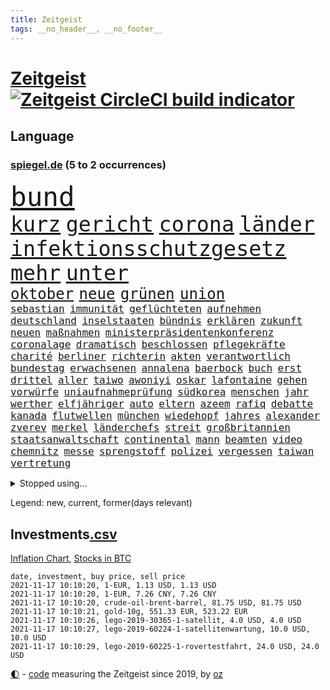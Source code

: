 ```yaml
---
title: Zeitgeist
tags: __no_header__, __no_footer__
---
```


# [Zeitgeist](https://oliz.io/zeitgeist/) [![Zeitgeist CircleCI build indicator](https://circleci.com/gh/ooz/zeitgeist.svg?style=shield)](https://circleci.com/gh/ooz/zeitgeist)

## Language

<h3><a href="https://www.spiegel.de" target="_blank">spiegel.de</a> (5 to 2 occurrences)</h3>
<p style="font-family:monospace">
<span style="font-size:32pt"><a href="news_links.html#bund" class="current">bund</a></span>
<br>
<span style="font-size:25pt"><a href="news_links.html#kurz" class="current">kurz</a></span>
<span style="font-size:25pt"><a href="news_links.html#gericht" class="current">gericht</a></span>
<span style="font-size:25pt"><a href="news_links.html#corona" class="current">corona</a></span>
<span style="font-size:25pt"><a href="news_links.html#länder" class="current">länder</a></span>
<span style="font-size:25pt"><a href="news_links.html#infektionsschutzgesetz" class="current">infektionsschutzgesetz</a></span>
<span style="font-size:25pt"><a href="news_links.html#mehr" class="current">mehr</a></span>
<span style="font-size:25pt"><a href="news_links.html#unter" class="current">unter</a></span>
<br>
<span style="font-size:18pt"><a href="news_links.html#oktober" class="current">oktober</a></span>
<span style="font-size:18pt"><a href="news_links.html#neue" class="current">neue</a></span>
<span style="font-size:18pt"><a href="news_links.html#grünen" class="current">grünen</a></span>
<span style="font-size:18pt"><a href="news_links.html#union" class="current">union</a></span>
<br>
<span style="font-size:12pt"><a href="news_links.html#sebastian" class="current">sebastian</a></span>
<span style="font-size:12pt"><a href="news_links.html#immunität" class="current">immunität</a></span>
<span style="font-size:12pt"><a href="news_links.html#geflüchteten" class="current">geflüchteten</a></span>
<span style="font-size:12pt"><a href="news_links.html#aufnehmen" class="current">aufnehmen</a></span>
<span style="font-size:12pt"><a href="news_links.html#deutschland" class="current">deutschland</a></span>
<span style="font-size:12pt"><a href="news_links.html#inselstaaten" class="new">inselstaaten</a></span>
<span style="font-size:12pt"><a href="news_links.html#bündnis" class="current">bündnis</a></span>
<span style="font-size:12pt"><a href="news_links.html#erklären" class="current">erklären</a></span>
<span style="font-size:12pt"><a href="news_links.html#zukunft" class="current">zukunft</a></span>
<span style="font-size:12pt"><a href="news_links.html#neuen" class="current">neuen</a></span>
<span style="font-size:12pt"><a href="news_links.html#maßnahmen" class="current">maßnahmen</a></span>
<span style="font-size:12pt"><a href="news_links.html#ministerpräsidentenkonferenz" class="current">ministerpräsidentenkonferenz</a></span>
<span style="font-size:12pt"><a href="news_links.html#coronalage" class="current">coronalage</a></span>
<span style="font-size:12pt"><a href="news_links.html#dramatisch" class="current">dramatisch</a></span>
<span style="font-size:12pt"><a href="news_links.html#beschlossen" class="current">beschlossen</a></span>
<span style="font-size:12pt"><a href="news_links.html#pflegekräfte" class="current">pflegekräfte</a></span>
<span style="font-size:12pt"><a href="news_links.html#charité" class="current">charité</a></span>
<span style="font-size:12pt"><a href="news_links.html#berliner" class="current">berliner</a></span>
<span style="font-size:12pt"><a href="news_links.html#richterin" class="current">richterin</a></span>
<span style="font-size:12pt"><a href="news_links.html#akten" class="current">akten</a></span>
<span style="font-size:12pt"><a href="news_links.html#verantwortlich" class="current">verantwortlich</a></span>
<span style="font-size:12pt"><a href="news_links.html#bundestag" class="current">bundestag</a></span>
<span style="font-size:12pt"><a href="news_links.html#erwachsenen" class="current">erwachsenen</a></span>
<span style="font-size:12pt"><a href="news_links.html#annalena" class="current">annalena</a></span>
<span style="font-size:12pt"><a href="news_links.html#baerbock" class="current">baerbock</a></span>
<span style="font-size:12pt"><a href="news_links.html#buch" class="current">buch</a></span>
<span style="font-size:12pt"><a href="news_links.html#erst" class="current">erst</a></span>
<span style="font-size:12pt"><a href="news_links.html#drittel" class="current">drittel</a></span>
<span style="font-size:12pt"><a href="news_links.html#aller" class="current">aller</a></span>
<span style="font-size:12pt"><a href="news_links.html#taiwo" class="current">taiwo</a></span>
<span style="font-size:12pt"><a href="news_links.html#awoniyi" class="current">awoniyi</a></span>
<span style="font-size:12pt"><a href="news_links.html#oskar" class="new">oskar</a></span>
<span style="font-size:12pt"><a href="news_links.html#lafontaine" class="new">lafontaine</a></span>
<span style="font-size:12pt"><a href="news_links.html#gehen" class="current">gehen</a></span>
<span style="font-size:12pt"><a href="news_links.html#vorwürfe" class="current">vorwürfe</a></span>
<span style="font-size:12pt"><a href="news_links.html#uniaufnahmeprüfung" class="new">uniaufnahmeprüfung</a></span>
<span style="font-size:12pt"><a href="news_links.html#südkorea" class="current">südkorea</a></span>
<span style="font-size:12pt"><a href="news_links.html#menschen" class="current">menschen</a></span>
<span style="font-size:12pt"><a href="news_links.html#jahr" class="current">jahr</a></span>
<span style="font-size:12pt"><a href="news_links.html#werther" class="new">werther</a></span>
<span style="font-size:12pt"><a href="news_links.html#elfjähriger" class="current">elfjähriger</a></span>
<span style="font-size:12pt"><a href="news_links.html#auto" class="current">auto</a></span>
<span style="font-size:12pt"><a href="news_links.html#eltern" class="current">eltern</a></span>
<span style="font-size:12pt"><a href="news_links.html#azeem" class="new">azeem</a></span>
<span style="font-size:12pt"><a href="news_links.html#rafiq" class="new">rafiq</a></span>
<span style="font-size:12pt"><a href="news_links.html#debatte" class="current">debatte</a></span>
<span style="font-size:12pt"><a href="news_links.html#kanada" class="current">kanada</a></span>
<span style="font-size:12pt"><a href="news_links.html#flutwellen" class="new">flutwellen</a></span>
<span style="font-size:12pt"><a href="news_links.html#münchen" class="current">münchen</a></span>
<span style="font-size:12pt"><a href="news_links.html#wiedehopf" class="new">wiedehopf</a></span>
<span style="font-size:12pt"><a href="news_links.html#jahres" class="current">jahres</a></span>
<span style="font-size:12pt"><a href="news_links.html#alexander" class="current">alexander</a></span>
<span style="font-size:12pt"><a href="news_links.html#zverev" class="current">zverev</a></span>
<span style="font-size:12pt"><a href="news_links.html#merkel" class="current">merkel</a></span>
<span style="font-size:12pt"><a href="news_links.html#länderchefs" class="current">länderchefs</a></span>
<span style="font-size:12pt"><a href="news_links.html#streit" class="current">streit</a></span>
<span style="font-size:12pt"><a href="news_links.html#großbritannien" class="current">großbritannien</a></span>
<span style="font-size:12pt"><a href="news_links.html#staatsanwaltschaft" class="current">staatsanwaltschaft</a></span>
<span style="font-size:12pt"><a href="news_links.html#continental" class="new">continental</a></span>
<span style="font-size:12pt"><a href="news_links.html#mann" class="current">mann</a></span>
<span style="font-size:12pt"><a href="news_links.html#beamten" class="current">beamten</a></span>
<span style="font-size:12pt"><a href="news_links.html#video" class="current">video</a></span>
<span style="font-size:12pt"><a href="news_links.html#chemnitz" class="current">chemnitz</a></span>
<span style="font-size:12pt"><a href="news_links.html#messe" class="current">messe</a></span>
<span style="font-size:12pt"><a href="news_links.html#sprengstoff" class="current">sprengstoff</a></span>
<span style="font-size:12pt"><a href="news_links.html#polizei" class="current">polizei</a></span>
<span style="font-size:12pt"><a href="news_links.html#vergessen" class="current">vergessen</a></span>
<span style="font-size:12pt"><a href="news_links.html#taiwan" class="current">taiwan</a></span>
<span style="font-size:12pt"><a href="news_links.html#vertretung" class="current">vertretung</a></span>
</p>
<details>
<summary>Stopped using...</summary>
<p class="former" style="font-size:12pt">
arm(393) and(392) aufmerksamkeit(392) bereitet(392) libanon(392) schmeckt(392) suchte(392) verstößen(392) firma(391) fort(391) geschrieben(391) haftstrafe(391) kapitän(391) strafen(391) analyse(390) berühmt(390) entscheidungen(390) ideen(390) scheidet(390) schildert(390) stammen(390) taylor(390) zentrum(390) franziska(389) geholt(389) gewissen(389) giffey(389) herkunft(389) unruhen(389) bezeichnet(388) hubschrauber(388) interessiert(388) mario(388) respekt(388) schoss(388) schwangere(388) schweigen(388) verlief(388) beantragen(387) dominiert(387) erfolgreiche(387) erneuter(387) frieden(387) gemeinden(387) islamistischen(387) kalifornien(387) kandidatinnen(387) konzernchef(387) legendären(387) maß(387) österreichischen(387) christoph(386) erhoben(386) freigestellt(386) geduld(386) gelernt(386) gerecht(386) jüngsten(386) leitung(386) lufthansa(386) marcel(386) misshandelt(386) scheiterte(386) sprang(386) spätestens(386) unionsfraktionschef(386) unrecht(386) vertreten(386) wald(386) ehren(385) erscheinen(385) literatur(385) lothar(385) magdeburg(385) maria(385) massiv(385) spielten(385) tode(385) usbehörden(385) usjustizministerium(385) volker(385) west(385) wofür(385) zensur(385) 99(384) anerkennen(384) beweisen(384) ikone(384) insekten(384) mordfall(384) persönliche(384) reiner(384) richten(384) ringt(384) russell(384) rutschen(384) verwirrung(384) weitergegeben(384) wolle(384) youtube(384) zurückgetreten(384) überzeugt(384) altmaier(383) astrazeneca(383) b(383) depressionen(383) flughäfen(383) gedreht(383) harter(383) haseloff(383) hunde(383) kassiert(383) mutige(383) selben(383) umstritten(383) zugunsten(383) asiatischen(382) bill(382) coronaschnelltests(382) dreht(382) einstigen(382) engagement(382) hauses(382) institut(382) konflikte(382) regierungspartei(382) räumen(382) schlimmsten(382) spaniens(382) tieren(382) vermeintliche(382) zunehmende(382) 19jährige(381) arbeitsbedingungen(381) aufnahme(381) beeinflussen(381) besseren(381) dahin(381) digitaler(381) erinnern(381) erziehung(381) fernen(381) geklärt(381) grünheide(381) kryptowährung(381) rassistischen(381) reden(381) schnee(381) terrormiliz(381) umsetzen(381) verbreiten(381) fauci(380) kleiner(380) kleines(380) normalität(380) offensive(380) spanischen(380) stanley(380) verspielt(380) 125(379) atem(379) besserung(379) einzug(379) radsport(379) times(379) trainieren(379) umstrittener(379) weißen(379) anschläge(378) automobilgeschichte(378) begeisterten(378) beinahe(378) clinton(378) gelsenkirchen(378) härter(378) irren(378) kompliziert(378) toren(378) verschwanden(378) österreicher(378) 11000(377) aufgehoben(377) bilden(377) freund(377) hölle(377) oma(377) richtige(377) schlimmste(377) sächsischen(377) 1945(376) auswertung(376) fahrrad(376) galten(376) lernt(376) modell(376) parlamentswahl(376) regt(376) umfragen(376) usschauspielerin(376) 900(375) anja(375) entwickeln(375) genauso(375) unseren(375) vorzeitige(375) zwischenzeitlich(375) bande(374) erfuhr(374) grundgesetz(374) grünenchef(374) jahrhundert(374) leitet(374) sexuell(374) steckte(374) ständig(374) uefa(374) virologen(374) überprüfen(374) aufgegeben(373) aufschwung(373) billie(373) erfunden(373) etliche(373) jene(373) klassiker(373) maximilian(373) schlicht(373) zuversichtlich(373) überholt(373) aufstellen(372) ausmaß(372) crash(372) dominic(372) geprüft(372) mick(372) rechtsaußen(372) robin(372) schwierig(372) christdemokraten(371) ereignisse(371) porsche(371) spiegeltitelstory(371) verband(371) volle(371) zugelassenen(371) enge(370) entsetzt(370) fake(370) fakten(370) form(370) hürden(370) quer(370) schnellste(370) barbara(369) dar(369) demokratische(369) milliardenhöhe(369) offizielle(369) konsum(368) patient(368) tvserie(368) zahlte(368) zurücktreten(368) jürgen(367) mangel(367) ministerium(367) verklagen(367) 17jährige(366) kate(366) kunstwerk(366) rasen(366) arminia(365) aufarbeitung(365) jahrestag(365) nase(365) schumacher(365) säugling(365) außerhalb(364) defensive(364) gesundheitsministerium(364) iphone(364) rechtzeitig(364) favorit(363) gekämpft(363) mülheim(363) sydney(363) großem(362) verhandeln(362) vorbereitung(362) feuert(361) hinten(361) impfstoffe(361) warfen(361) spenden(360) ämter(360) bürgerkrieg(359) erzielte(359) fehlern(359) fußballem(359) journalist(359) nationalteam(359) nebenbei(359) schrecken(359) älter(359) verheerend(358) lachen(357) landwirtschaft(357) america(356) beweise(356) einschränkung(356) drin(355) insolvenz(355) stört(355) sprachen(354) tansania(353) abgeschlossen(352) lebensgefährlich(350) skizziert(350) hinweis(348) mischung(348) vermissten(348) dr(347) reportage(347) schmerz(347) usbundesstaaten(347) benötigte(346) flughafens(346) intelligenz(346) fluss(345) kleinkind(345) rodrigo(345) runden(345) identität(344) flüchtete(343) gefecht(343) missachtung(343) beobachtung(342) gläubige(341) knacken(341) bundesverfassungsgerichts(340) tyson(339) gesundheitliche(338) kontert(338) divers(337) karlsruhe(337) laufbahn(337) verhinderte(337) vorgenommen(337) geflohen(336) topspiel(336) zeitung(334) betrieben(333) ertrank(333) italienischer(332) klarheit(332) bbc(331) gewusst(331) nebenwirkungen(331) rückgängig(330) tragischen(330) 56(329) eingeliefert(328) existenz(328) fremden(327) empfinden(326) herauszufinden(325) sammeln(325) theoretisch(322) würdigung(320) schach(319) verweigerte(318) 32jährigen(317) berührt(317) politischer(317) inhaltlich(316) solches(315) grünenpolitikerin(310) hartz(310) leiter(309) interviews(308) spannung(308) hungern(306) rekorde(306) seniorin(304) souveränität(304) bundestagsabgeordnete(303) katzen(303) motivation(302) nordosten(301) berichtete(296) harmlos(293) louis(292) adler(290) stationiert(288) heimatland(287) dosis(286) aufgebot(282) testpflicht(281) ausbeutung(280) iv(280) blaue(276) infos(276) dokumentieren(271) lego(270) wiedervereinigung(270) taucher(269) oberhaupt(268) radsportler(268) sondersitzung(268) el(267) erleichtert(265) bergsteiger(263) gelöscht(263) bewerben(259) expräsidenten(258) staatsschutz(255) ausstellung(254) v(252) kannte(251) belästigt(250) geiselnahme(250) soldatinnen(250) stärkste(250) großstädten(248) konkreten(248) recherche(248) regierungsbildung(248) indiens(247) italiener(247) direkten(245) echter(245) rausch(243) medaille(242) übernahm(242) günstig(240) bischof(239) recherchiert(239) begleitete(237) belgier(237) zurückgekehrt(237) abbringen(236) bürgerrechtler(236) hilferuf(236) krimi(235) marsmission(235) email(234) duterte(230) universitäten(230) ausländischen(229) geimpften(229) orte(228) wildnis(228) paaren(227) tierschützer(227) redaktion(221) bälle(218) abgeschnitten(214) ermittlungsverfahren(213) topfavorit(213) erteilte(211) paralympics(211) anzutreten(210) ausrichten(210) angespült(209) wunde(208) zahlungsmittel(208) asyl(204) forciert(203) mitverantwortlich(203) bergung(202) kanadischen(200) 350(198) kellner(197) geehrt(191) schwimmstar(190) pflegen(187) zufriedener(187) gnabry(186) angeschaut(184) vereine(183) brian(182) baerbocks(181) massachusetts(180) jubel(179) loben(179) japanischen(178) einheiten(177) hamas(177) raúl(177) halbzeit(176) komme(176) motorrad(176) ungerecht(171) raumfahrt(170) blue(169) hofmann(169) origin(169) besonderes(166) seltenes(166) manta(164) 83(162) kriegsende(162) rekonstruktion(162) philippinischen(161) zurückzukehren(161) eigner(160) berücksichtigt(159) engagiert(159) mögliches(158) fronten(156) litten(156) ängste(155) kluft(154) abrechnung(153) bundesfinanzhof(153) erholen(153) grönland(152) ruinen(152) videoaufnahmen(151) gefälscht(150) energieagentur(149) parlamentswahlen(147) weser(147) akzeptieren(146) tank(146) revolutionieren(143) jüdisches(142) spitzen(142) testzentren(142) zugriff(142) fox(141) benzinpreis(140) formel1rennen(139) zerstörungen(139) kuntz(138) kopfschmerzen(137) laute(137) notlandung(137) sammelt(137) 60jähriger(136) ambitionierte(136) umfang(136) frühzeitig(135) gesichtserkennung(135) zentralbank(135) ausgebremst(134) formiert(134) zweifelhaften(134) ifoumfrage(133) längerer(133) träumt(133) asylanträge(132) materialmangel(132) schwäche(132) atommüll(131) engländer(131) vormittag(131) künstlerische(130) unseres(130) wundert(130) 77jährige(129) eingemischt(129) rücktrittsgesuch(129) jon(128) mitspielen(128) volk(127) alarmbereitschaft(126) deutschlandkoalition(126) geschlossenheit(126) guido(126) 28jähriger(125) jamaika(125) pflegte(125) strobl(125) vorerkrankungen(125) ultrarechte(124) erhöhtes(123) präsidium(123) ressort(123) schämt(122) freute(121) krankheiten(121) mauerbau(121) mary(120) schimpft(120) täglichen(120) wesentlich(120) bahnt(119) demenz(118) düster(118) missbrauchsprozess(118) neugeborene(118) norwegische(118) ausgabe(117) verheerende(117) vorgänge(117) spitzenpolitiker(116) klimabericht(115) wahlbeteiligung(114) aufgebaut(113) axel(112) hindukusch(112) ki(112) miloš(112) mo(112) zeman(112) gerichtlich(111) stufen(111) bundeswehreinsatz(110) symptomen(110) zugestimmt(109) übertraf(109) aiwanger(108) leroy(107) linkenfraktionschef(107) phuket(107) sané(107) stilkritik(107) stockt(107) verfügen(107) schillerndsten(105) ed(104) verlassenen(104) waldbrand(104) wunderkind(104) gesungen(103) chaotischen(102) slowenien(102) außergewöhnliche(101) gedroht(101) medizinischer(101) ortskräfte(101) selbstkritisch(101) tadej(101) radprofis(100) zähne(100) 33jährige(99) bär(99) augsburger(98) coronasommer(98) pogačar(98) präsentierte(98) gewürdigt(97) verleger(97) versehen(97) überflutungen(97) abschiedsbesuch(96) kronzeugen(96) wdr(96) buchen(95) c(95) radprofi(95) beinen(94) beirut(94) metall(94) schilderte(94) fachen(93) fluten(93) fury(93) lieferengpässen(93) winde(93) wmkampf(93) bergischen(92) leser(92) leserinnen(92) naturschutz(92) perfekten(92) regelwerk(92) sortiert(92) vertragsverlängerung(92) elternkolumne(91) evakuieren(91) finalen(91) kapitolsturm(91) komiker(91) rauch(91) superstars(91) untreue(91) körperlichen(90) mandat(90) schätzt(90) technischen(90) unionsparteien(90) bereitgestellt(89) cecilia(89) einsetzt(89) forschungsteam(89) jüngster(89) moscheen(89) stapfen(89) verschafften(89) verschwundene(89) havannasyndrom(88) kette(88) dankte(87) komfort(87) lästert(87) mysteriösen(87) verbraucherzentrale(87) anstatt(86) fertigte(86) irischer(86) jutta(86) schwerelosigkeit(86) vitra(86) vizepräsidentin(86) wohnwagen(86) garage(85) gibt's(85) handballer(85) handelsverband(85) henry(85) lautete(85) missbrauchsvorwürfe(85) supermarktregale(85) tu(85) zutritt(85) aneinander(84) assimilieren(84) erweisen(84) formel1pressestimmen(84) haar(84) kinderärzte(84) kisten(84) megan(84) spencer(84) supermärkte(84) beck(83) bemerkenswerter(83) ch(83) europäerinnen(83) lukrative(83) prägendsten(83) sturzfluten(83) dutertes(82) halfen(82) höchstwert(82) killer(82) notlanden(82) smartphoneindustrie(82) wetzlar(82) wohnmobil(82) 1964(81) abitur(81) nazizeit(81) psychiatrischen(81) truck(81) begreifen(80) coronapause(80) fürdie(80) nächte(80) rückkehrer(80) seltenheit(80) usstars(80) zuliebe(80) falschgeld(79) heiratsantrag(79) immunsystem(79) malariaimpfstoff(79) schuhe(79) akzeptiert(78) bahnkunden(78) langes(78) schwesterparteien(78) camping(77) dirk(77) ernteausfälle(77) geschwommen(77) israelischem(77) konzertfilm(77) marathon(77) mutterkonzerns(77) rechtsfehler(77) rätselhafte(77) soul(77) alaska(76) bankenaufseher(76) bye(76) einlegen(76) erfordert(76) haas(76) kandahar(76) klimaministerium(76) marsalek(76) sirenen(76) usstaaten(76) ächzen(76) are(75) beibringen(75) eindeutigen(75) kennzeichnen(75) populär(75) prekäre(75) zwischenfälle(75) coronagipfel(74) erkunden(74) körperliche(74) verlagschef(74) bemerkbar(73) geheimdienstchef(73) silbermedaille(73) sinfonien(73) stellvertreter(73) vorlauf(73) carrie(72) demonstrierten(72) jagger(72) lenken(72) reese(72) simulieren(72) witherspoon(72) aniston(71) antje(71) billigen(71) gestein(71) note(71) eilt(70) früherem(70) fußballverbände(70) gloria(70) gärtnern(70) günstiges(70) hartnäckig(70) kunduz(70) kärnten(70) köpfen(70) libanesischen(70) parkplätze(70) rützel(70) südsudan(70) anlage(69) hansjoachim(69) hochsprung(69) erdrutschen(68) grenzregime(68) heilbronn(68) jährt(68) lebenden(68) löschen(68) ökologischen(68) abflug(67) achtjährige(67) obergrenze(67) tödlichste(67) wanderung(67) übertragen(67) drehte(66) durchbricht(66) einspruch(66) gesa(66) aktiviert(65) bbckorrespondentin(65) erhofft(65) gewagt(65) kran(65) nacken(65) rainsford(65) weitverbreitete(65) bobic(64) coronatoten(64) eintreten(64) entdecker(64) geleakter(64) kelly(64) kult(64) kundschaft(64) labour(64) ligaspiel(64) resultat(64) satte(64) store(64) taifun(64) vorwurfs(64) we(64) cdupräsidium(63) düpiert(63) elena(63) elvis(63) gestreikt(63) materialengpässen(63) medaillenspiegel(63) polizeiwache(63) presley(63) zwölfjähriger(63) jungtiere(62) juristisches(62) lagebericht(62) leib(62) vorläufigen(62) dolmetscher(61) ergeben(61) katastrophaler(61) kompakte(61) steiles(61) grippeviren(60) komplizierte(60) kontaktpersonen(60) machine(60) verbrachte(60) verbrannt(60) wasserversorgung(60) artenvielfalt(59) ehen(59) heiße(59) müttern(59) uskünstler(59) zorn(59) craig(58) enthauptet(58) klopp(58) liverpools(58) rosen(58) rückruf(58) umgerechnet(58) uneingeschränkt(58) wissing(58) forschern(57) gesundheitswesen(57) kirk(57) reuter(57) schräg(57) staatsbesuch(57) teslagigafactory(57) 132(56) berufliches(56) hochdruck(56) immobilienpreise(56) knast(56) lieferschwierigkeiten(56) tankstellen(56) verletzungspause(56) algorithmen(55) beleben(55) buchpreis(55) ebolavirus(55) fiasko(55) migrationsgeschichte(55) predigt(55) samira(55) schlagzeuger(55) schnellster(55) steil(55) gefährde(54) heimspiel(54) immobilien(54) lkwfahrern(54) preiserhöhungen(54) retteten(54) tierwelt(54) universität(54) weihnachtsgeschäft(54) drummer(53) kriminalreporters(53) linkedin(53) nuklear(53) vegan(53) abfinden(52) behinderungen(52) betriebenen(52) investiert(52) kobra(52) krebszellen(52) ließe(52) male(52) zurückhaltung(52) architekten(50) emirat(50) fredi(50) stacheldrahtzaun(50) standard(50) 73(49) aufgegriffen(49) facebookkonzern(49) heidenheim(49) jetski(49) jetskifahrer(49) messungen(49) rettungsflüge(49) involviert(48) alpine(47) hang(47) hawaii(47) peinliche(47) rotlichtviertel(47) schwachstellen(47) guide(46) heilmittel(46) kzgedenkstätte(46) weltberühmte(46) angehören(45) friedensnobelpreisträgerin(45) katastrophalen(45) lahmt(45) natascha(45) positionieren(45) teamkollegin(45) trotzen(45) zusage(45) abbau(44) dringender(44) imker(44) insektensterben(44) kaminski(44) lebende(44) modellprojekte(44) mops(44) riesenrad(44) spdvorsitzende(44) sportwagen(44) abgewendet(43) anschlags(43) fressen(43) hexen(43) hexerei(43) onehitwonder(43) schott(43) 1138(42) bayerischer(42) gewölbe(42) regale(42) windrädern(42) gelsenkirchener(41) grenzregion(41) innovationen(41) mitteilt(41) protests(41) royals(41) salvador(41) spielabbruch(41) straßenrennen(41) angeschlossen(40) blutspende(40) protokoll(40) rochen(40) beeinträchtigen(39) gelähmt(39) geständnis(39) herzschlaggesetz(39) hoffnungsträger(39) nahenden(39) vertieft(39) 81jähriger(38) abbrechen(38) finanzbeamter(38) lösungen(38) rotgrünroten(38) routine(38) startplatz(38) tierschutzgesetz(38) vereinen(37) 52jährigen(36) co₂ausstoß(36) diskriminierend(36) finanzlücke(36) fischers(36) flicks(36) grippe(36) klargestellt(36) lagers(36) saudiarabiens(36) spiegelkorrespondent(36) tabellenspitze(36) tuberkulose(36) ausreichende(35) bundesligatopspiel(35) heftigere(35) kuban(35) lazio(35) militärischer(35) parteikollegen(35) stillstand(35) tilman(35) verzichtete(35) wiederholung(35) aschewolke(34) geschlechter(34) ordnete(34) pakete(34) 81jährige(33) gemeinsamkeiten(33) ifo(33) kaution(33) sponsert(33) vorteil(32) wiens(32) wohnungsnot(32) gasversorger(31) gesuche(31) komplott(31) pflichten(31) politikbetrieb(31) sparte(31) umgebracht(31) ableger(30) bekräftigt(30) erklärungen(30) erzbischof(30) euländern(30) feministisch(30) gestimmt(30) jamaikakoalition(30) kursieren(30) nobelpreisträger(30) weltraumtourismus(30) wertet(30) zugehörigkeit(30) großbank(29) interviewen(29) türsteher(29) angezündet(28) durchgefallen(28) heikle(28) morgan(28) rätselt(28) spitzenspiel(28) syrers(28) verbrauchern(28) fälschung(27) sanierung(27) tweets(27) feminismus(26) batman(25) blödsinn(25) engem(25) englisch(25) exbürgermeister(25) manövern(25) richtern(25) weißes(25) wählten(25) älteste(25) gasmarkt(24) hadern(24) immobilienriesen(24) joy(24) krisenkonzern(24) rheinneckarkreis(24) unheimliche(24) weltbank(24) balkon(23) erneuerung(23) rückschlägen(23) beeinflusst(22) beratungen(22) beugen(22) genügt(22) kathedrale(22) mischen(22) texanischen(22) ähnlicher(22) angesprochen(21) barriere(21) dachau(21) heizung(21) putzplan(21) verbindliche(21) 250000(20) 9000(20) beider(20) betrugsvorwürfe(20) brennstoff(20) drogenkrieg(20) ehrung(20) emotionen(20) epische(20) erneuerbaren(20) fluglinie(20) gratuliert(20) migrant(20) polenz(20) rechtsextremist(20) ruprecht(20) traurigkeit(20) weinsberg(20) zinszahlung(20) ärmeren(20) coldplay(19) eruptionen(19) lavastrom(19) profiliertesten(19) rucksack(19) wahltag(19) warteschlangen(19) wesen(19) berlinwahl(18) direkte(18) lieferwagen(18) populisten(18) schüller(18) sondierungen(18) spezielle(18) staatengemeinschaft(18) steilvorlage(18) haifa(17) heinrich(17) kollaboration(17) überalterung(17) erleben(16) fanartikel(16) freiewählerchef(16) grippeimpfung(16) kongo(16) londonerin(16) mockridge(16) erik(15) kosteten(15) landeswahlleiterin(15) malottki(15) manipulationsvorwürfen(15) usjustiz(15) vermutete(15) billionenschweren(14) europapokal(14) hyperschallrakete(14) inhaltliche(14) kläger(14) libanons(14) meistens(14) sondierungsgesprächen(14) verständigt(14) vorlage(14) agent(13) filmteam(13) gleichermaßen(13) ig(13) nobelpreis(13) witze(13) övp(13) 93(12) arbeitgebern(12) diskussionskultur(12) entwickler(12) sondierungsgespräche(12) todesopfern(12) wortführer(12) arbeitskräften(11) benzinkrise(11) davidstern(11) grundlegende(11) götz(11) nimm(11) schiitischen(11) straftätern(11) tüfteln(11) verhaltener(11)
</p>
</details>
<p>Legend: <span class="new">new</span>, <span class="current">current</span>, <span class="former">former(days relevant)</span></p>

## Investments[.csv](investments.csv)

[Inflation Chart](https://inflationchart.com),
[Stocks in BTC](https://stonksinbtc.xyz/)

```
date, investment, buy price, sell price
2021-11-17 10:10:20, 1-EUR, 1.13 USD, 1.13 USD
2021-11-17 10:10:20, 1-EUR, 7.26 CNY, 7.26 CNY
2021-11-17 10:10:20, crude-oil-brent-barrel, 81.75 USD, 81.75 USD
2021-11-17 10:10:21, gold-10g, 551.33 EUR, 523.22 EUR
2021-11-17 10:10:26, lego-2019-30365-1-satellit, 4.0 USD, 4.0 USD
2021-11-17 10:10:27, lego-2019-60224-1-satellitenwartung, 10.0 USD, 10.0 USD
2021-11-17 10:10:29, lego-2019-60225-1-rovertestfahrt, 24.0 USD, 24.0 USD
```

<footer>
<a href="javascript:toggleTheme()" class="nav">🌓</a>
- <a href="https://github.com/ooz/zeitgeist">code</a> measuring the Zeitgeist since 2019, by <a href="https://oliz.io">oz</a>
</footer>
